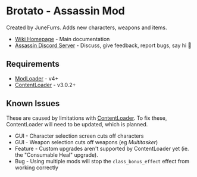 # Brotato - Assassin Mod

Created by JuneFurrs. Adds new characters, weapons and items.

* [Wiki Homepage](https://brotato.wiki.spellsandguns.com/Mod:Assassin) - Main documentation
* [Assassin Discord Server](https://discord.gg/3Jg2YStJbu) - Discuss, give feedback, report bugs, say hi 👋

## Requirements

* [ModLoader](https://github.com/GodotModding/godot-mod-loader) - v4+
* [ContentLoader](https://github.com/BrotatoMods/Brotato-ContentLoader) - v3.0.2+

## Known Issues

These are caused by limitations with [ContentLoader](https://github.com/BrotatoMods/Brotato-ContentLoader). To fix these, ContentLoader will need to be updated, which is planned.

  - GUI - Character selection screen cuts off characters
  - GUI - Weapon selection cuts off weapons (eg *Multitasker*)
  - Feature - Custom upgrades aren't supported by ContentLoader yet (ie. the "Consumable Heal" upgrade).
  - Bug - Using multiple mods will stop the `class_bonus_effect` effect from working correctly
